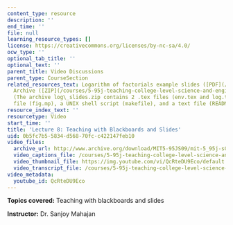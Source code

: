 ```yaml
---
content_type: resource
description: ''
end_time: ''
file: null
learning_resource_types: []
license: https://creativecommons.org/licenses/by-nc-sa/4.0/
ocw_type: ''
optional_tab_title: ''
optional_text: ''
parent_title: Video Discussions
parent_type: CourseSection
related_resources_text: Logarithm of factorials example slides ([PDF](/courses/5-95j-teaching-college-level-science-and-engineering-spring-2009/resources/mit5_95js09_slide08)),
  Archive ([ZIP](/courses/5-95j-teaching-college-level-science-and-engineering-spring-2009/resources/log_slides))
  (The archive log\_slides.zip contains 2 .tex files (env.tex and log.tex), 1 .mp
  file (fig.mp), a UNIX shell script (makefile), and a text file (README).)
resource_index_text: ''
resourcetype: Video
start_time: ''
title: 'Lecture 8: Teaching with Blackboards and Slides'
uid: 0b5fc7b5-5834-d568-70fc-c422147feb10
video_files:
  archive_url: http://www.archive.org/download/MIT5-95JS09/mit-5_95j-s09-lec08_300k_pano.mp4
  video_captions_file: /courses/5-95j-teaching-college-level-science-and-engineering-spring-2009/99b988b51d77579c8c2954bebaf4dd6d_QcRteDU9Eco.vtt
  video_thumbnail_file: https://img.youtube.com/vi/QcRteDU9Eco/default.jpg
  video_transcript_file: /courses/5-95j-teaching-college-level-science-and-engineering-spring-2009/d28e7db8893e95f082661c34bf021efe_QcRteDU9Eco.pdf
video_metadata:
  youtube_id: QcRteDU9Eco
---
```


**Topics covered:** Teaching with blackboards and slides  
  
**Instructor:** Dr. Sanjoy Mahajan

